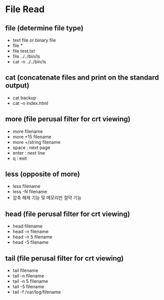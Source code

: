 # File Read

## file (determine file type)

- text file or binary file
- file *
- file test.txt
- file ../../bin/ls
- cat -n ../../bin/ls

## cat (concatenate files and print on the standard output)

- cat backup
- cat -n index.html

## more (file perusal filter for crt viewing)

- more filename
- more +15 filename
- more +/string filename
- space : next page
- enter : next line
- q : exit

## less (opposite of more)

- less filename
- less -N filename
- 압축 해제 기능 및 메모리만 절약 기능

## head (file perusal filter for crt viewing)

- head filename
- head -n filename
- head -n 5 filename
- head -5 filename

## tail (file perusal filter for crt viewing)

- tail filename
- tail -n filename
- tail -n 5 filename
- tail -5 filename
- tail -f /var/log/filename
